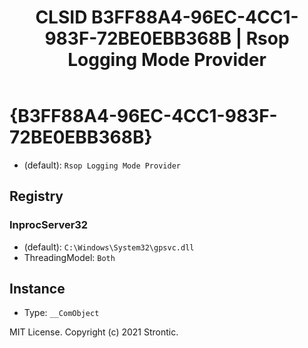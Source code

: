 ﻿---
title: "CLSID B3FF88A4-96EC-4CC1-983F-72BE0EBB368B | Rsop Logging Mode Provider"
excerpt: What is COM-Object CLSID B3FF88A4-96EC-4CC1-983F-72BE0EBB368B?
---

# {B3FF88A4-96EC-4CC1-983F-72BE0EBB368B}

* (default): `Rsop Logging Mode Provider`

## Registry


### InprocServer32

* (default): `C:\Windows\System32\gpsvc.dll`
* ThreadingModel: `Both`

## Instance

* Type: `__ComObject`

MIT License. Copyright (c) 2021 Strontic.


